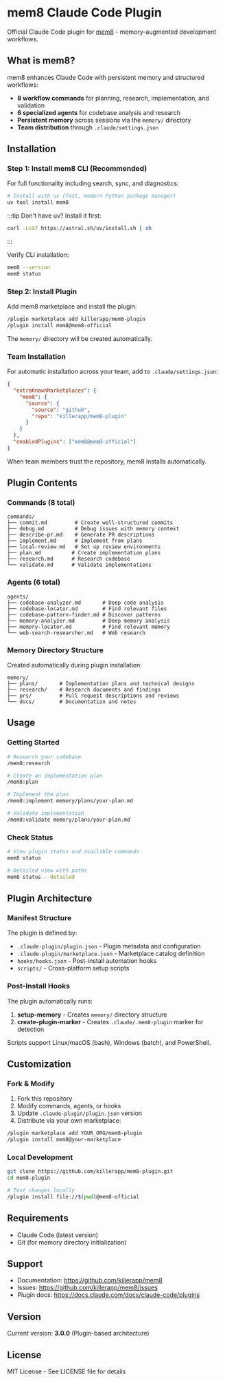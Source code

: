 # mem8 Claude Code Plugin

Official Claude Code plugin for [mem8](https://github.com/killerapp/mem8) - memory-augmented development workflows.

## What is mem8?

mem8 enhances Claude Code with persistent memory and structured workflows:

- **8 workflow commands** for planning, research, implementation, and validation
- **6 specialized agents** for codebase analysis and research
- **Persistent memory** across sessions via the `memory/` directory
- **Team distribution** through `.claude/settings.json`

## Installation

### Step 1: Install mem8 CLI (Recommended)

For full functionality including search, sync, and diagnostics:

```bash
# Install with uv (fast, modern Python package manager)
uv tool install mem8
```

:::tip Don't have uv?
Install it first:
```bash
curl -LsSf https://astral.sh/uv/install.sh | sh
```
:::

Verify CLI installation:

```bash
mem8 --version
mem8 status
```

### Step 2: Install Plugin

Add mem8 marketplace and install the plugin:

```bash
/plugin marketplace add killerapp/mem8-plugin
/plugin install mem8@mem8-official
```

The `memory/` directory will be created automatically.

### Team Installation

For automatic installation across your team, add to `.claude/settings.json`:

```json
{
  "extraKnownMarketplaces": {
    "mem8": {
      "source": {
        "source": "github",
        "repo": "killerapp/mem8-plugin"
      }
    }
  },
  "enabledPlugins": ["mem8@mem8-official"]
}
```

When team members trust the repository, mem8 installs automatically.

## Plugin Contents

### Commands (8 total)

```
commands/
├── commit.md         # Create well-structured commits
├── debug.md          # Debug issues with memory context
├── describe-pr.md    # Generate PR descriptions
├── implement.md      # Implement from plans
├── local-review.md   # Set up review environments
├── plan.md          # Create implementation plans
├── research.md      # Research codebase
└── validate.md      # Validate implementations
```

### Agents (6 total)

```
agents/
├── codebase-analyzer.md       # Deep code analysis
├── codebase-locator.md        # Find relevant files
├── codebase-pattern-finder.md # Discover patterns
├── memory-analyzer.md         # Deep memory analysis
├── memory-locator.md          # Find relevant memory
└── web-search-researcher.md   # Web research
```

### Memory Directory Structure

Created automatically during plugin installation:

```
memory/
├── plans/       # Implementation plans and technical designs
├── research/    # Research documents and findings
├── prs/         # Pull request descriptions and reviews
└── docs/        # Documentation and notes
```

## Usage

### Getting Started

```bash
# Research your codebase
/mem8:research

# Create an implementation plan
/mem8:plan

# Implement the plan
/mem8:implement memory/plans/your-plan.md

# Validate implementation
/mem8:validate memory/plans/your-plan.md
```

### Check Status

```bash
# View plugin status and available commands
mem8 status

# Detailed view with paths
mem8 status --detailed
```

## Plugin Architecture

### Manifest Structure

The plugin is defined by:

- `.claude-plugin/plugin.json` - Plugin metadata and configuration
- `.claude-plugin/marketplace.json` - Marketplace catalog definition
- `hooks/hooks.json` - Post-install automation hooks
- `scripts/` - Cross-platform setup scripts

### Post-Install Hooks

The plugin automatically runs:

1. **setup-memory** - Creates `memory/` directory structure
2. **create-plugin-marker** - Creates `.claude/.mem8-plugin` marker for detection

Scripts support Linux/macOS (bash), Windows (batch), and PowerShell.

## Customization

### Fork & Modify

1. Fork this repository
2. Modify commands, agents, or hooks
3. Update `.claude-plugin/plugin.json` version
4. Distribute via your own marketplace:

```bash
/plugin marketplace add YOUR_ORG/mem8-plugin
/plugin install mem8@your-marketplace
```

### Local Development

```bash
git clone https://github.com/killerapp/mem8-plugin.git
cd mem8-plugin

# Test changes locally
/plugin install file://$(pwd)@mem8-official
```

## Requirements

- Claude Code (latest version)
- Git (for memory directory initialization)

## Support

- Documentation: https://github.com/killerapp/mem8
- Issues: https://github.com/killerapp/mem8/issues
- Plugin docs: https://docs.claude.com/docs/claude-code/plugins

## Version

Current version: **3.0.0** (Plugin-based architecture)

## License

MIT License - See LICENSE file for details
